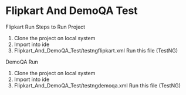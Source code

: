# Flipkart And DemoQA Test
Flipkart Run
Steps to Run Project
1. Clone the project on local system
2. Import into ide
3. Flipkart_And_DemoQA_Test/testngflipkart.xml Run this file (TestNG)

DemoQA Run
1. Clone the project on local system
2. Import into ide
3. Flipkart_And_DemoQA_Test/testngdemoqa.xml Run this file (TestNG)
